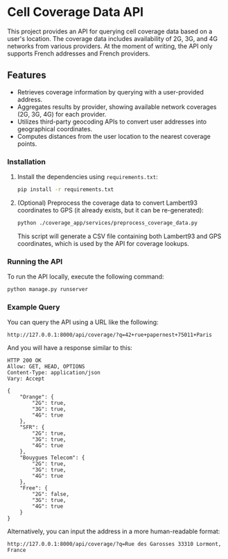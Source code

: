 # Cell Coverage Data API

This project provides an API for querying cell coverage data based on a user's location. The coverage data includes availability of 2G, 3G, and 4G networks from various providers.
At the moment of writing, the API only supports French addresses and French providers.

## Features
- Retrieves coverage information by querying with a user-provided address.
- Aggregates results by provider, showing available network coverages (2G, 3G, 4G) for each provider.
- Utilizes third-party geocoding APIs to convert user addresses into geographical coordinates.
- Computes distances from the user location to the nearest coverage points.

### Installation

1. Install the dependencies using `requirements.txt`:
    ```bash
    pip install -r requirements.txt
    ```

2. (Optional) Preprocess the coverage data to convert Lambert93 coordinates to GPS (it already exists, but it can be re-generated):
    ```bash
    python ./coverage_app/services/preprocess_coverage_data.py
    ```
   This script will generate a CSV file containing both Lambert93 and GPS coordinates, which is used by the API for coverage lookups.

### Running the API

To run the API locally, execute the following command:
```bash
python manage.py runserver
```

### Example Query

You can query the API using a URL like the following:

```plaintext
http://127.0.0.1:8000/api/coverage/?q=42+rue+papernest+75011+Paris
```
And you will have a response similar to this:
```GET /api/coverage/?q=42+rue+papernest+75011+Paris
HTTP 200 OK
Allow: GET, HEAD, OPTIONS
Content-Type: application/json
Vary: Accept

{
    "Orange": {
        "2G": true,
        "3G": true,
        "4G": true
    },
    "SFR": {
        "2G": true,
        "3G": true,
        "4G": true
    },
    "Bouygues Telecom": {
        "2G": true,
        "3G": true,
        "4G": true
    },
    "Free": {
        "2G": false,
        "3G": true,
        "4G": true
    }
}
```


Alternatively, you can input the address in a more human-readable format:

```plaintext
http://127.0.0.1:8000/api/coverage/?q=Rue des Garosses 33310 Lormont, France
```